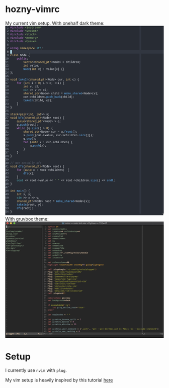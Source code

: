 # hozny-vimrc
My current vim setup.
With onehalf dark theme: 
![example](pic-selected-210323-1615-08.png)
With gruvbox theme:
![example2](example.jpeg)
# Setup
I currently use `nvim` with `plug`. 

My vim setup is heavily inspired by this tutorial [here](https://www.youtube.com/watch?v=n9k9scbTuvQ)
